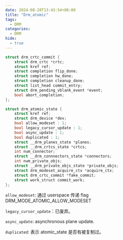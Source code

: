 ```yaml
---
date: 2024-08-28T13:43:54+08:00
title: "Drm_atomic"
tags:
  - DRM
categories:
  - DRM
hide:
  - true
---
```


```c
struct drm_crtc_commit {
    struct drm_crtc *crtc;
    struct kref ref;
    struct completion flip_done;
    struct completion hw_done;
    struct completion cleanup_done;
    struct list_head commit_entry;
    struct drm_pending_vblank_event *event;
    bool abort_completion;
};
```

```c
struct drm_atomic_state {
    struct kref ref;
    struct drm_device *dev;
    bool allow_modeset : 1;
    bool legacy_cursor_update : 1;
    bool async_update : 1;
    bool duplicated : 1;
    struct __drm_planes_state *planes;
    struct __drm_crtcs_state *crtcs;
    int num_connector;
    struct __drm_connnectors_state *connectors;
    int num_private_objs;
    struct __drm_private_objs_state *private_objs;
    struct drm_modeset_acquire_ctx *acquire_ctx;
    struct drm_crtc_commit *fake_commit;
    struct work_struct commit_work;
};
```

`allow_modeset`: 通过 userspace 传递 flag DRM_MODE_ATOMIC_ALLOW_MODESET

`legacy_cursor_update`：已废弃。

`async_update`: asynchronous plane update.

`duplicated`: 表示 atomic_state 是否有被复制过。
